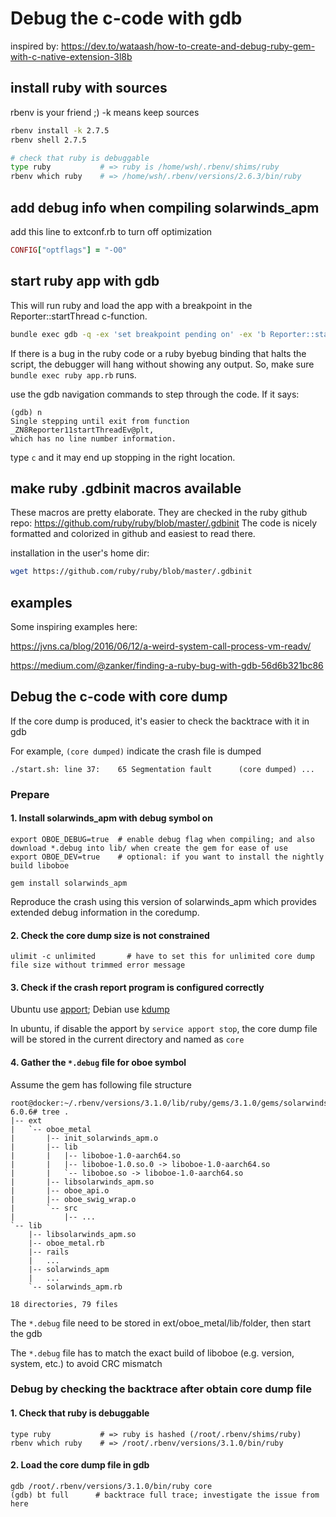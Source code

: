 # Debug the c-code with gdb

inspired by: <https://dev.to/wataash/how-to-create-and-debug-ruby-gem-with-c-native-extension-3l8b>

## install ruby with sources

rbenv is your friend ;) -k means keep sources

```sh
rbenv install -k 2.7.5
rbenv shell 2.7.5

# check that ruby is debuggable
type ruby           # => ruby is /home/wsh/.rbenv/shims/ruby
rbenv which ruby    # => /home/wsh/.rbenv/versions/2.6.3/bin/ruby
```

## add debug info when compiling solarwinds_apm

add this line to extconf.rb to turn off optimization

```ruby
CONFIG["optflags"] = "-O0"
```

## start ruby app with gdb

This will run ruby and load the app with a breakpoint in the Reporter::startThread
c-function.

```sh
bundle exec gdb -q -ex 'set breakpoint pending on' -ex 'b Reporter::startThread' -ex run --args ruby -e 'require "./app"'
```

If there is a bug in the ruby code or a ruby byebug binding that halts the
script, the debugger will hang without showing any output.
So, make sure `bundle exec ruby app.rb` runs.

use the gdb navigation commands to step through the code. If it says:

```console
(gdb) n
Single stepping until exit from function _ZN8Reporter11startThreadEv@plt,
which has no line number information.
```

type `c` and it may end up stopping in the right location.

## make ruby .gdbinit macros available

These macros are pretty elaborate. They are checked in the ruby github
repo: <https://github.com/ruby/ruby/blob/master/.gdbinit>
The code is nicely formatted and colorized in github and easiest to read there.

installation in the user's home dir:

```sh
wget https://github.com/ruby/ruby/blob/master/.gdbinit
```

## examples

Some inspiring examples here:

<https://jvns.ca/blog/2016/06/12/a-weird-system-call-process-vm-readv/>

<https://medium.com/@zanker/finding-a-ruby-bug-with-gdb-56d6b321bc86>

## Debug the c-code with core dump

If the core dump is produced, it's easier to check the backtrace with it in gdb

For example, `(core dumped)` indicate the crash file is dumped

```console
./start.sh: line 37:    65 Segmentation fault      (core dumped) ...
```

### Prepare

#### 1. Install solarwinds_apm with debug symbol on

```console
export OBOE_DEBUG=true  # enable debug flag when compiling; and also download *.debug into lib/ when create the gem for ease of use
export OBOE_DEV=true    # optional: if you want to install the nightly build liboboe

gem install solarwinds_apm
```
Reproduce the crash using this version of solarwinds_apm which provides extended debug information in the coredump.
#### 2. Check the core dump size is not constrained

```console
ulimit -c unlimited       # have to set this for unlimited core dump file size without trimmed error message
```

#### 3. Check if the crash report program is configured correctly

Ubuntu use [apport](https://wiki.ubuntu.com/Apport); Debian use [kdump](https://mudongliang.github.io/2018/07/02/debian-enable-kernel-dump.html)

In ubuntu, if disable the apport by `service apport stop`, the core dump file will be stored in the current directory and named as `core`

#### 4. Gather the `*.debug` file for oboe symbol

Assume the gem has following file structure

```console
root@docker:~/.rbenv/versions/3.1.0/lib/ruby/gems/3.1.0/gems/solarwinds_apm-6.0.6# tree .
|-- ext
|   `-- oboe_metal
|       |-- init_solarwinds_apm.o
|       |-- lib
|       |   |-- liboboe-1.0-aarch64.so
|       |   |-- liboboe-1.0.so.0 -> liboboe-1.0-aarch64.so
|       |   `-- liboboe.so -> liboboe-1.0-aarch64.so
|       |-- libsolarwinds_apm.so
|       |-- oboe_api.o
|       |-- oboe_swig_wrap.o
|       `-- src
|           |-- ...
`-- lib
    |-- libsolarwinds_apm.so
    |-- oboe_metal.rb
    |-- rails
    |   ...
    |-- solarwinds_apm
    |   ...
    `-- solarwinds_apm.rb

18 directories, 79 files
```

The `*.debug` file need to be stored in ext/oboe_metal/lib/folder, then start the gdb

The `*.debug` file has to match the exact build of liboboe (e.g. version, system, etc.) to avoid CRC mismatch

### Debug by checking the backtrace after obtain core dump file

#### 1. Check that ruby is debuggable

```console
type ruby           # => ruby is hashed (/root/.rbenv/shims/ruby)
rbenv which ruby    # => /root/.rbenv/versions/3.1.0/bin/ruby
```

#### 2. Load the core dump file in gdb

```console
gdb /root/.rbenv/versions/3.1.0/bin/ruby core
(gdb) bt full      # backtrace full trace; investigate the issue from here
```
